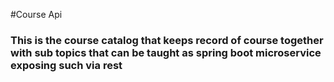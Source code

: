 #Course Api

### This is the course catalog that keeps record of course together with sub topics that can be taught as spring boot microservice exposing such via rest
